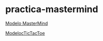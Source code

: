 # practica-mastermind

[Modelo MasterMind](https://plantuml-server.kkeisuke.app/svg/XLN1JkCm4BtxAoouX8LosYEgw4B48cMXAg1gZyQnKciJEx8TLQik_xvZJvBQJPQz9FMRb_6RDsFtrZfcNDVKXF2QMKj_CEk4QQGgwO7G1LqRtMehodNDVWj3ssJf2I-26-7wi8qM8SYPKXx7juVsHZhnAbqjiWk_Re6ClzwrhWLJ0LbLJ2eFNz83I7IIVz06eOz1QhmpQFs_s57jdMxUfOAiMlMI8mHubqdkB4rx4GYj4IqpK0EbOSsKtGCLWw76M6gQ0SLAvIXpJZIjim4ef7Kt0pCIj1mBYK3yX8DXmwRf7jaWCu0dbBZ-IhW2UZuJYejPzK9ZREQJ8JwqKjgjz8sVm8M6Bn4UJOfLeKLZwxrNsyVNxu2UeqztkjPcIRb_sG1x3XIpbMw7rWlLDJJmGhfDVW_FRyLR3g-VUL4yR-77moRFd-3zl5azFVZ8-cspBl8WDzc-5geAcNsayXC3YQVZ61LnY2OfiHKdPYDiLplAMSsxcZc1wsp6rNIe8iTck6ZSvDm1rkzdmYiWwCrO2zynG_s3SOTZVZoJV2VuhqVLTYvxSKQg2Zo11IepWfKd7UPQEJYkDiCzGfkkWeyWM1wB-eoF32jSXj9n7NT_a6u7J_ynTvFps7k1PfKW7uzJoHfMYJ9gJ-Ob1mAgxncOjf-uUn_EKWXfsMddPXM2AX9TkryMYsLo_qo2wKad9Bc2vmWdzwAEEV7DboJIHnqnXqolqElhpzATCj5O4iEXghElPpYH98dT_5cKUgzchkvvsfmGCdVnXVfwCUHMg1B-1Vy2.svg)

[ModelocTicTacToe](https://plantuml-server.kkeisuke.app/svg/ZLHTQy8m57rUVqNmgMvMc7iVCkVJO8vHt41aNDDGWsdI9QaYudzVFgfDjHjx2JVdVkJSSsyxLXgahWeMHPY1KYYbE0MS2e8E4KhGam2PePKzxVMDmPx8nHALpb0MIol9aJQ7lLWyxbjh9GGZm15L7vHp8jieNXEyUHSxrG5F1AiAtkLvff0B3anr5pE9SIesnD2nv_q01RTHw_PW2joXW-bUKtn41L1kQXvFAao4a1dbe9qC9h81Oierac8tGDR0ZclVnJGTpu7HBFQe9925fRsYjchY2IsMHa_rNO4aocLa4dPricUS4-sCEA25psOVkT2oqjt-Lj--R26s90mMakQKJuAKxfVgXYxJhxWqIaoBKk_ZFwereJECgvAIx5zT63a9hmeFMZ7JsSlqzUipkl76pEcBro3DcAYcm1h1un3sB7QIcia6K_AB7ex9l-oYlJE-ajME8FXWQZ6SMctu_8pxTlmZTfksm2hYaWn5dXFhhZV1kiqUp6s49nf5pRTwcoIFVhCkmTweL_EzzDZYfeXdvW3NODrv0zGHm-5Zi1MdiDzHpoQAneHdvl_o0m00.svg)